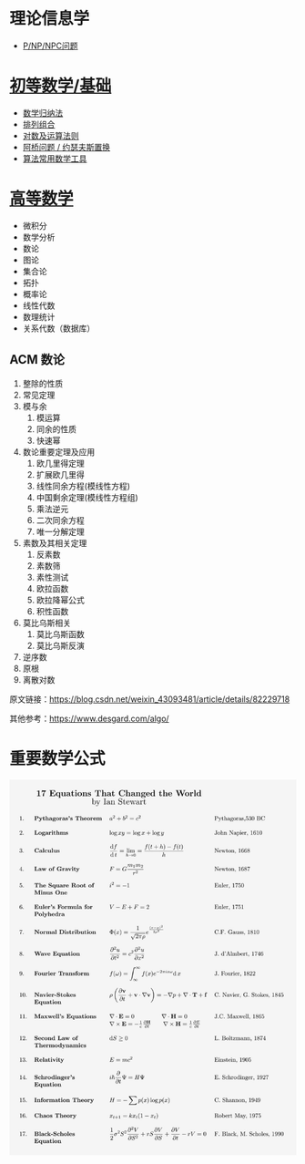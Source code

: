 # 理论信息学
* [P/NP/NPC问题](./P%20vs%20NP%20vs%20NPC.md)  
  
# [初等数学/基础](https://zh.wikipedia.org/wiki/%E5%88%9D%E7%AD%89%E6%95%B0%E5%AD%A6)
* [数学归纳法](./Mathematical%20Induction.md)
* [排列组合](./Combinatorics.md)
* [对数及运算法则](./Logarithm.md)
* [阿桥问题 / 约瑟夫斯置换](https://zh.wikipedia.org/zh-hans/%E7%BA%A6%E7%91%9F%E5%A4%AB%E6%96%AF%E9%97%AE%E9%A2%98)
* [算法常用数学工具](./../Tool%20Sets/Math.java)
  
# [高等数学](https://zh.wikipedia.org/wiki/%E9%AB%98%E7%AD%89%E6%95%B0%E5%AD%A6)
* 微积分
* 数学分析
* 数论
* 图论
* 集合论
* 拓扑
* 概率论
* 线性代数
* 数理统计
* 关系代数（数据库）

## ACM 数论
1. 整除的性质
2. 常见定理
3. 模与余
    1. 模运算
    2. 同余的性质
    3. 快速幂
4. 数论重要定理及应用
    1. 欧几里得定理
    2. 扩展欧几里得
    3. 线性同余方程(模线性方程)
    4. 中国剩余定理(模线性方程组)
    5. 乘法逆元
    6. 二次同余方程
    7. 唯一分解定理
5. 素数及其相关定理
    1. 反素数
    2. 素数筛
    3. 素性测试
    4. 欧拉函数
    5. 欧拉降幂公式
    6. 积性函数
6. 莫比乌斯相关
    1. 莫比乌斯函数
    2. 莫比乌斯反演
7. 逆序数
8. 原根
9. 离散对数
  
原文链接：https://blog.csdn.net/weixin_43093481/article/details/82229718  

其他参考：https://www.desgard.com/algo/  

# 重要数学公式
![](./math-formulas.jpeg)  
